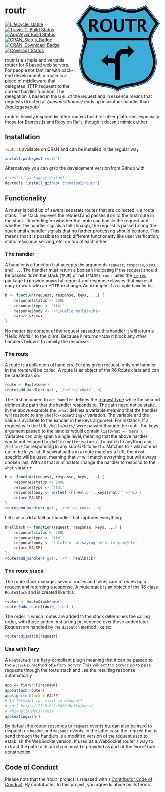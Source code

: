 
<!-- README.md is generated from README.Rmd. Please edit that file -->

# routr <img src="man/figures/logo.png" align="right"/>

<!-- badges: start -->

[![Lifecycle:
stable](https://img.shields.io/badge/lifecycle-stable-brightgreen.svg)](https://www.tidyverse.org/lifecycle/#stable)
[![Travis-CI Build
Status](https://travis-ci.org/thomasp85/routr.svg?branch=master)](https://travis-ci.org/thomasp85/routr)
[![AppVeyor Build
Status](https://ci.appveyor.com/api/projects/status/github/thomasp85/routr?branch=master&svg=true)](https://ci.appveyor.com/project/thomasp85/routr)
[![CRAN\_Status\_Badge](http://www.r-pkg.org/badges/version-ago/routr)](http://cran.r-project.org/package=routr)
[![CRAN\_Download\_Badge](http://cranlogs.r-pkg.org/badges/routr)](http://cran.r-project.org/package=routr)
[![Coverage
Status](https://img.shields.io/codecov/c/github/thomasp85/routr/master.svg)](https://codecov.io/github/thomasp85/routr?branch=master)
<!-- badges: end -->

routr is a simple and versatile router for R based web servers. For
people not familiar with back-end development, a router is a piece of
middleware that delegates HTTP requests to the correct handler function.
The delegation is based in the URL of the request and in essence means
that requests directed at */persons/thomas/* ends up in another handler
than */packages/routr/*.

routr is heavily inspired by other routers build for other platforms,
especially those for [Express.js](https://github.com/expressjs) and
[Ruby on Rails](https://github.com/rails/rails), though it doesn’t
mimick either.

## Installation

`routr` is available on CRAN and can be installed in the regular way.

``` r
install.packages('routr')
```

Alternatively you can grab the development version from Github with

``` r
# install.packages('devtools')
devtools::install_github('thomasp85/routr')
```

## Functionality

A router is build up of several seperate routes that are collected in a
route stack. The stack recieves the request and passes it on to the
first route in the stack. Depending on whether the route can handle the
request and whether the handler signals a fall-through, the request is
passed along the stack until a handler signals that no further
processing should be done. This means that it is possible to stack
different functionality like user verification, static ressource
serving, etc. on top of each other.

### The handler

A handler is a function that accepts the arguments `request`,
`response`, `keys`, and `...`. The handler must return a boolean
indicating if the request should be passed down the stack (`TRUE`) or
not (`FALSE`). `routr` uses the
[`reqres`](http://github.com/thomasp85/reqres#reqres) package to provide
powerful request and response classes that makes it easy to work with an
HTTP exchange. An example of a simple handler is:

``` r
h <- function(request, response, keys, ...) {
    response$status <- 200L
    response$type <- 'html'
    response$body <- '<h1>Hello World!</h1>'
    return(FALSE)
}
```

No matter the content of the request passed to this handler it will
return a “Hello World\!” to the client. Because it returns `FALSE` it
block any other handlers below it to modify the response.

### The route

A route is a collection of handlers. For any given request, only one
handler in the route will be called. A route is an object of the R6
Route class and can be created as so:

``` r
route <- Route$new()
route$add_handler('get', '/hello/:what/', h)
```

The first argument to `add_handler` defines the [request
type](https://en.wikipedia.org/wiki/Hypertext_Transfer_Protocol#Request_methods)
while the second defines the path that the handler responds to. The path
need not be static. In the above example the `:what` defines a variable
meaning that the handler will respond to any `/hello/<something>/`
variation. The variable and the value is available to the handler in the
keys argument. For instance, if a request with the URL `/hello/mars/`
were passed through the route, the keys argument passed to the handler
would contain `list(what = 'mars')`. Variables can only span a single
level, meaning that the above handler would not respond to
`/hello/jupiter/saturn/`. To match to anything use `/hello/*` for
responding to any sub-URL to `hello`. Matches to `*` will not end up in
the keys list. If several paths in a route matches a URL the most
specific will be used, meaning that `/*` will match everything but will
always chosen last. With all that in mind lets change the handler to
respond to the `what` variable:

``` r
h <- function(request, response, keys, ...) {
    response$status <- 200L
    response$type <- 'html'
    response$body <- paste0('<h1>Hello ', keys$what, '!</h1>')
    return(FALSE)
}
route$add_handler('get', '/hello/:what/', h)
```

Let’s also add a fallback handler that captures everything:

``` r
hFallback <- function(request, response, keys, ...) {
    response$status <- 200L
    response$type <- 'html'
    response$body <- '<h1>I\'m not saying hello to you</h1>'
    return(FALSE)
}
route$add_handler('get', '/*', hFallback)
```

### The route stack

The route stack manages several routes and takes care of receiving a
request and returning a response. A route stack is an object of the R6
class `RouteStack` and is created like this:

``` r
router <- RouteStack$new()
router$add_route(route, 'test')
```

The order in which routes are added to the stack determines the calling
order, with those added first taking precedence over those added later.
Request are handled by the `dispatch` method like so:

``` r
router$dispatch(request)
```

### Use with fiery

A `RouteStack` is a [fiery](http://github.com/thomasp85/fiery)-compliant
plugin meaning that it can be passed to the `attach()` method of a fiery
server. This will set the server up to pass requests through the route
stack and use the resulting response automatically

``` r
app <- fiery::Fire$new()
app$attach(router)
app$ignite(block = FALSE)
# In Terminal (or visit in browser)
# curl http://127.0.0.1:8080/hello/mars/
# <h1>Hello Mars!</h1>
app$extinguish()
```

By default the router responds to `request` events but can also be used
to dispatch on `header` and `message` events. In the latter case the
request that is send through the handlers is a modified version of the
request used to establish the WebSocket version. If used as a WebSocket
router a way to extract the path to dispatch on must be provided as part
of the `RouteStack` construction.

## Code of Conduct

Please note that the ‘routr’ project is released with a [Contributor
Code of Conduct](CODE_OF_CONDUCT.md). By contributing to this project,
you agree to abide by its terms.

